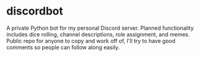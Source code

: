 # discordbot
A private Python bot for my personal Discord server. Planned functionality includes dice rolling, channel descriptions, role assignment, and memes. Public repo for anyone to copy and work off of, I'll try to have good comments so people can follow along easily.

